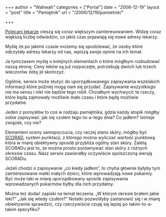 +++
author = "Wahwah"
categories = ["Portal"]
date = "2006-12-19"
layout = "post"
title = "Pamiętnik"
url = "/2006/12/19/pamietnik/"

+++

[Polecani lekarze][1] cieszą się coraz większym zainteresowaniem. Widzę coraz większą liczbę odwiedzin, co jakiś czas pojawiają się nowe adresy lekarzy.

Myślę że po jakimś czasie możemy się spodziewać, że osoby które odczytały adresy lekarzy od nas, wpiszą swoje opinie na ich temat.

<!--more-->Ja tymczasem myślę o kolejnych elementach o które mógłbym rozbudować naszą stronę. Ceny leków są już rozpoczęte, potrzebuję dwóch lub trzech wieczorów żeby je skończyć.

Ogólnie, serwis może służyć do uporządkowanego zapisywania wszelakich informacji które później mogą nam się przydać. Zapisywanie _wszystkiego_ nie ma sensu i nikt nie będzie tego robił. Chciałbym wychwycić te rzeczy, które będą zajmowały możliwie mało czasu i które będą możliwie przydatne.

Jeden z pomysłów to coś w rodzaju pamiętnika, gdzie każdy atopik mógłby sobie zapisywać: jak się czułem tego-to-a-tego dnia? Co jadłem? Istnieje związek, czy nie?

Elementem oceny samopoczucia, czy raczej stanu skóry, mógłby być [SCORAD][2], system punktacji, z którego można wyliczać wartość punktową która w miarę obiektywny sposób przybliża ogólny stan skóry. Zaletą SCORADu jest to, że można prosto porównywać stan skóry z różnych okresów czasu. Nasz serwis zawierałby oczywiście spolszczoną wersję SCORADu.

Jeżeli chodzi o zapisywanie „co kiedy jadłem”, to chyba głównie byłyby tym zainteresowane matki małych dzieci, które wprowadzają nowe pokarmy. Być może taki w miarę uporządkowany sposób zapisywania wprowadzanych pokarmów byłby dla nich przydatny.

Można też dodać zapiski na temat leczenia. „W którym okresie brałem jakie leki?” „Jak się wtedy czułem?” Notatki pozwoliłyby zastanowić się i w miarę obiektywnie sprawdzić, czy rzeczywiście czuję się lepiej po takim-to-a-takim specyfiku?

 [1]: http://www.atopowe.pl/lekarze/
 [2]: http://adserver.sante.univ-nantes.fr/Compute.html